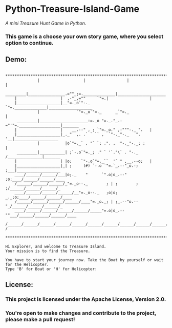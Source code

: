 # Python-Treasure-Island-Game
 
*A mini Treasure Hunt Game in Python.*

### This game is a choose your own story game, where you select option to continue.

## Demo:
```
    *******************************************************************************
              |                   |                  |                     |       
     _________|________________.=""_;=.______________|_____________________|_______
    |                   |  ,-"_,=""     `"=.|                  |
    |___________________|__"=._o`"-._        `"=.______________|___________________
              |                `"=._o`"=._      _`"=._                     |       
     _________|_____________________:=._o "=._."_.-="'"=.__________________|_______
    |                   |    __.--" , ; `"=._o." ,-"""-._ ".   |
    |___________________|_._"  ,. .` ` `` ,  `"-._"-._   ". '__|___________________
              |           |o`"=._` , "` `; .". ,  "-._"-._; ;              |       
     _________|___________| ;`-.o`"=._; ." ` '`."\` . "-._ /_______________|_______
    |                   | |o;    `"-.o`"=._``  '` " ,__.--o;   |
    |___________________|_| ;     (#) `-.o `"=.`_.--"_o.-; ;___|___________________
    ____/______/______/___|o;._    "      `".o|o_.--"    ;o;____/______/______/____
    /______/______/______/_"=._o--._        ; | ;        ; ;/______/______/______/_
    ____/______/______/______/__"=._o--._   ;o|o;     _._;o;____/______/______/____
    /______/______/______/______/____"=._o._; | ;_.--"o.--"_/______/______/______/_
    ____/______/______/______/______/_____"=.o|o_.--""___/______/______/______/____
    /______/______/______/______/______/______/______/______/______/______/_____ /
    *******************************************************************************

Hi Explorer, and welcome to Treasure Island.
Your mission is to find the Treasure.

You have to start your journey now. Take the Boat by yourself or wait for the Helicopter.
Type 'B' for Boat or 'H' for Helicopter: 
```
## License:

### This project is licensed under the Apache License, Version 2.0. 
### You're open to make changes and contribute to the project, please make a pull request!